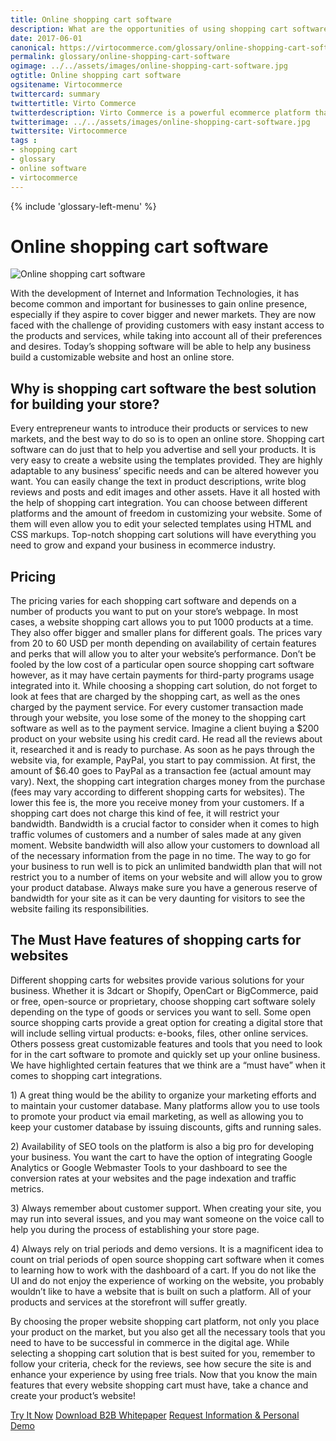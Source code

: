 ```yaml
--- 
title: Online shopping cart software
description: What are the opportunities of using shopping cart software? Learn more in our article.
date: 2017-06-01 
canonical: https://virtocommerce.com/glossary/online-shopping-cart-software
permalink: glossary/online-shopping-cart-software
ogimage: ../../assets/images/online-shopping-cart-software.jpg
ogtitle: Online shopping cart software
ogsitename: Virtocommerce
twittercard: summary
twittertitle: Virto Commerce
twitterdescription: Virto Commerce is a powerful ecommerce platform that includes everything you need to create an online store and sell online. Try it free with Free Community License
twitterimage: ../../assets/images/online-shopping-cart-software.jpg
twittersite: Virtocommerce
tags : 
- shopping cart
- glossary
- online software
- virtocommerce 
---
```

<div class="business-features clearfix __responsive">
    {% include 'glossary-left-menu' %}    
    <div class="business-cnt">
        <div class="head __cart">
            <h1 class="title">Online shopping cart software</h1>
        </div>
        <img alt="Online shopping cart software" src="assets/images/online-shopping-cart-software.jpg"></img>
        <p class="text">
          With the development of Internet and Information Technologies, it has become common and important for businesses to gain online presence, especially if they aspire to cover bigger and newer markets. They are now faced with the challenge of providing customers with easy instant access to the products and services, while taking into account all of their preferences and desires. Today’s shopping software will be able to help any business build a customizable website and host an online store. 
        <h2>
        Why is shopping cart software the best solution for building your store?
        </h2>
        </p>
        <p class="text">
           Every entrepreneur wants to introduce their products or services to new markets, and the best way to do so is to open an online store. Shopping cart software can do just that to help you advertise and sell your products. It is very easy to create a website using the templates provided. They are highly adaptable to any business’ specific needs and can be altered however you want. You can easily change the text in product descriptions, write blog reviews and posts and edit images and other assets. Have it all hosted with the help of shopping cart integration. You can choose between different platforms and the amount of freedom in customizing your website. Some of them will even allow you to edit your selected templates using HTML and CSS markups. Top-notch shopping cart solutions will have everything you need to grow and expand your business in ecommerce industry.  
        </p>
        <h2>
        Pricing
        </h2>
         <p class="text">
           The pricing varies for each shopping cart software and depends on a number of products you want to put on your store’s webpage. In most cases, a website shopping cart allows you to put 1000 products at a time. They also offer bigger and smaller plans for different goals. The prices vary from 20 to 60 USD per month depending on availability of certain features and perks that will allow you to alter your website’s performance. Don’t be fooled by the low cost of a particular open source shopping cart software however, as it may have certain payments for third-party programs usage integrated into it. While choosing a shopping cart solution, do not forget to look at fees that are charged by the shopping cart, as well as the ones charged by the payment service. For every customer transaction made through your website, you lose some of the money to the shopping cart software as well as to the payment service. Imagine a client buying a $200 product on your website using his credit card. He read all the reviews about it, researched it and is ready to purchase. As soon as he pays through the website via, for example, PayPal, you start to pay commission. At first, the amount of $6.40 goes to PayPal as a transaction fee (actual amount may vary). Next, the shopping cart integration charges money from the purchase (fees may vary according to different shopping carts for websites). The lower this fee is, the more you receive money from your customers. If a shopping cart does not charge this kind of fee, it will restrict your bandwidth. Bandwidth is a crucial factor to consider when it comes to high traffic volumes of customers and a number of sales made at any given moment. Website bandwidth will also allow your customers to download all of the necessary information from the page in no time. The way to go for your business to run well is to pick an unlimited bandwidth plan that will not restrict you to a number of items on your website and will allow you to grow your product database. Always make sure you have a generous reserve of bandwidth for your site as it can be very daunting for visitors to see the website failing its responsibilities. 
        </p>
        <h2>
        The Must Have features of shopping carts for websites
        </h2>
        <p class="text">
           Different shopping carts for websites provide various solutions for your business. Whether it is 3dcart or Shopify, OpenCart or BigCommerce, paid or free, open-source or proprietary, choose shopping cart software solely depending on the type of goods or services you want to sell. Some open source shopping carts provide a great option for creating a digital store that will include selling virtual products: e-books, files, other online services. Others possess great customizable features and tools that you need to look for in the cart software to promote and quickly set up your online business. We have highlighted certain features that we think are a “must have” when it comes to shopping cart integrations.
        <p class="text">
1)    A great thing would be the ability to organize your marketing efforts and to maintain your customer database. Many platforms allow you to use tools to promote your product via email marketing, as well as allowing you to keep your customer database by issuing discounts, gifts and running sales. 
        </p>
        <p class="text">
2)    Availability of SEO tools on the platform is also a big pro for developing your business. You want the cart to have the option of integrating Google Analytics or Google Webmaster Tools to your dashboard to see the conversion rates at your websites and the page indexation and traffic metrics. 
        </p>
        <p class="text">
3)    Always remember about customer support. When creating your site, you may run into several issues, and you may want someone on the voice call to help you during the process of establishing your store page. 
        </p>
        <p class="text">
4)    Always rely on trial periods and demo versions. It is a magnificent idea to count on trial periods of open source shopping cart software when it comes to learning how to work with the dashboard of a cart. If you do not like the UI and do not enjoy the experience of working on the website, you probably wouldn’t like to have a website that is built on such a platform. All of your products and services at the storefront will suffer greatly. 
        </p>
        <p class="text">
By choosing the proper website shopping cart platform, not only you place your product on the market, but you also get all the necessary tools that you need to have to be successful in commerce in the digital age. While selecting a shopping cart solution that is best suited for you, remember to follow your criteria, check for the reviews, see how secure the site is and enhance your experience by using free trials. Now that you know the main features that every website shopping cart must have, take a chance and create your product’s website! 
        </p>
        <div class="buttons">
			<a class="button fill" href="/try-now">Try It Now</a>
            <a class="button fill" href="/download-b2b-whitepaper">Download B2B Whitepaper</a>
			<a class="button fill" href="/contact-us">Request Information & Personal Demo</a>
		</div>
    </div>
</div>
